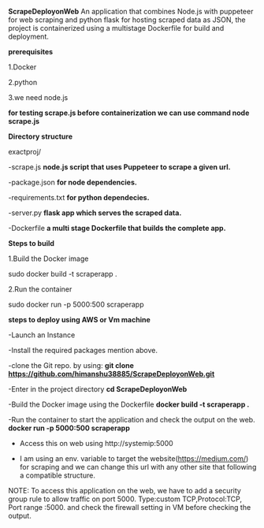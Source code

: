 **ScrapeDeployonWeb**
An application that combines Node.js with puppeteer for web scraping and python flask for hosting scraped data as JSON, the project is containerized using a multistage Dockerfile for build and deployment.

**prerequisites**

1.Docker

2.python

3.we need node.js 

**for testing scrape.js before containerization we can use command node scrape.js** 

**Directory structure**

exactproj/ 

-scrape.js   **node.js script that uses Puppeteer to scrape a given url.**

-package.json **for node dependencies.**

-requirements.txt **for python dependecies.**

-server.py **flask app which serves the scraped data.**

-Dockerfile **a multi stage Dockerfile that builds the complete app.**

**Steps to build**

1.Build the Docker image

sudo docker build -t scraperapp . 

2.Run the container

sudo docker run -p 5000:500 scraperapp

**steps to deploy using AWS or Vm machine**

-Launch an Instance 

-Install the required packages mention above.

-clone the Git repo. by using: 
**git clone https://github.com/himanshu38885/ScrapeDeployonWeb.git**

-Enter in the project directory **cd ScrapeDeployonWeb**

-Build the Docker image using the Dockerfile **docker build -t scraperapp .**

-Run the container to start the application and check the output on the web. **docker run -p 5000:500 scraperapp**

- Access this on web using http://systemip:5000

- I am using an env. variable to target the website(https://medium.com/) for scraping and we can change this url with any other site that following a compatible structure.



NOTE: To access this application on the web, we have to add a security group rule to allow traffic on port 5000.
Type:custom TCP,Protocol:TCP, Port range :5000. and check the firewall setting in VM before checking the output.
